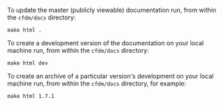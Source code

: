 To update the master (publicly viewable) documentation run, from
within the `cfdm/docs` directory:

  ``make html .``

To create a development version of the documentation on your local
machine run, from within the `cfdm/docs` directory:

  ``make html dev``

To create an archive of a particular version's development on your
local machine run, from within the `cfdm/docs`
directory, for example:

  ``make html 1.7.1``
